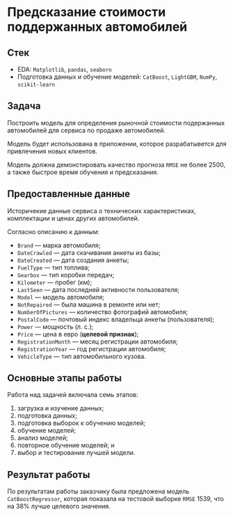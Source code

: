 # Предсказание стоимости поддержанных автомобилей

## Стек

- EDA: `Matplotlib`, `pandas`, `seaborn`
- Подготовка данных и обучение моделей: `CatBoost`, `LightGBM`, `NumPy`, `scikit-learn`   

## Задача

Построить модель для определения рыночной стоимости подержанных автомобилей для сервиса по продаже автомобилей.

Модель будет использована в приложении, которое разрабатывется для привлечения новых клиентов.

Модель должна демонстировать качество прогноза `RMSE` не более 2500, а также быстрое время обучения и предсказания.

## Предоставленные данные

Историчекие данные сервиса о технических характеристиках, комплектации и ценах других автомобилей.

Согласно описанию к данным:

- `Brand` — марка автомобиля;
- `DateCrawled` — дата скачивания анкеты из базы;
- `DateCreated` — дата создания анкеты;
- `FuelType` — тип топлива;
- `Gearbox` — тип коробки передач;
- `Kilometer` — пробег (км);
- `LastSeen` — дата последней активности пользователя;
- `Model` — модель автомобиля;
- `NotRepaired` — была машина в ремонте или нет;
- `NumberOfPictures` — количество фотографий автомобиля;
- `PostalCode` — почтовый индекс владельца анкеты (пользователя);
- `Power` — мощность (л. с.);
- `Price` — цена в евро (**целевой признак**);
- `RegistrationMonth` — месяц регистрации автомобиля;
- `RegistrationYear` — год регистрации автомобиля;
- `VehicleType` — тип автомобильного кузова.

## Основные этапы работы

Работа над задачей включала семь этапов:

1. загрузка и изучение данных;
2. подготовка данных; 
3. подготовка выборок к обучению моделей;
4. обучение моделей;
5. анализ моделей;
6. повторное обучение моделей; и
7. выбор и тестирование лучшей модели.

## Результат работы

По результатам работы заказчику была предложена  модель `CatBoostRegressor`, которая показала на тестовой выборке `RMSE` 1539, что на 38% лучше целевого значения.
